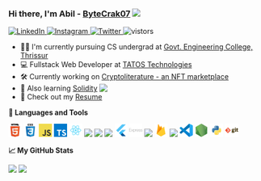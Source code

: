 ### Hi there, I'm Abil - [ByteCrak07][website] <img src="https://media.giphy.com/media/hvRJCLFzcasrR4ia7z/giphy.gif" width="25px">

<a href="https://www.linkedin.com/in/abil-savio">
  <img alt="LinkedIn" width="22px" src="https://edent.github.io/SuperTinyIcons/images/svg/linkedin.svg" />
</a>
<a href="https://www.instagram.com/abilsavio">
  <img alt="Instagram" width="22px" src="https://edent.github.io/SuperTinyIcons/images/svg/instagram.svg" />
</a>
<a href="https://twitter.com/AbilSavio">
  <img alt="Twitter" width="22px" src="https://edent.github.io/SuperTinyIcons/images/svg/twitter.svg" />
</a>
<span>
  <img alt="vistors" src="https://visitor-badge.glitch.me/badge?page_id=ByteCrak07.ByteCrak07"/>
</span>

<br/>

- 👨‍🎓 I'm currently pursuing CS undergrad at [Govt. Engineering College, Thrissur](http://gectcr.ac.in)
- 💻 Fullstack Web Developer at [TATOS Technologies](https://tatos.tech)
- 🛠️ Currently working on [Cryptoliterature - an NFT marketplace](https://cryptoliterature.in)
- 🌱 Also learning [Solidity](https://docs.soliditylang.org) <img align="top" src="https://docs.soliditylang.org/en/v0.8.17/_images/logo.svg" width="20px">
- 📝 Check out my [Resume](https://drive.google.com/file/d/106k85SZrdnckTypWfRPZUEMr5agtEyGC/view?usp=sharing)

**🔨 Languages and Tools**

<code><img height="26" src="https://raw.githubusercontent.com/github/explore/80688e429a7d4ef2fca1e82350fe8e3517d3494d/topics/html/html.png"></code>
<code><img height="26" src="https://raw.githubusercontent.com/github/explore/80688e429a7d4ef2fca1e82350fe8e3517d3494d/topics/css/css.png"></code>
<code><img height="26" src="https://raw.githubusercontent.com/github/explore/80688e429a7d4ef2fca1e82350fe8e3517d3494d/topics/javascript/javascript.png"></code>
<code><img height="26" src="https://raw.githubusercontent.com/github/explore/80688e429a7d4ef2fca1e82350fe8e3517d3494d/topics/typescript/typescript.png"></code>
<code><img height="26" src="https://raw.githubusercontent.com/github/explore/80688e429a7d4ef2fca1e82350fe8e3517d3494d/topics/react/react.png"></code>
<code><img height="26" src="https://nextjs.org/static/favicon/favicon-32x32.png"></code>
<code><img height="26" src="https://www.gatsbyjs.com/favicon-32x32.png?v=3ad5294f3fa6c06e2d07ab07c76df2cf"></code>
<code><img height="30" src="https://docs.soliditylang.org/en/v0.8.17/_images/logo.svg"></code>
<code><img height="26" src="https://raw.githubusercontent.com/github/explore/80688e429a7d4ef2fca1e82350fe8e3517d3494d/topics/flutter/flutter.png"></code>
<code><img height="26" src="https://raw.githubusercontent.com/github/explore/80688e429a7d4ef2fca1e82350fe8e3517d3494d/topics/express/express.png"></code>
<code><img height="26" src="https://d33wubrfki0l68.cloudfront.net/e937e774cbbe23635999615ad5d7732decad182a/26072/logo-small.ede75a6b.svg"></code>
<code><img height="26" src="https://raw.githubusercontent.com/github/explore/80688e429a7d4ef2fca1e82350fe8e3517d3494d/topics/firebase/firebase.png"></code>
<code><img height="26" src="https://www.prisma.io/images/favicon-32x32.png"></code>
<code><img height="26" src="https://raw.githubusercontent.com/github/explore/80688e429a7d4ef2fca1e82350fe8e3517d3494d/topics/visual-studio-code/visual-studio-code.png"></code>
<code><img height="26" src="https://raw.githubusercontent.com/github/explore/80688e429a7d4ef2fca1e82350fe8e3517d3494d/topics/nodejs/nodejs.png"></code>
<code><img height="26" src="https://raw.githubusercontent.com/github/explore/80688e429a7d4ef2fca1e82350fe8e3517d3494d/topics/python/python.png"></code>
<code><img height="26" src="https://raw.githubusercontent.com/github/explore/80688e429a7d4ef2fca1e82350fe8e3517d3494d/topics/git/git.png"></code>

**📈 My GitHub Stats**

<img src="https://github-readme-stats.vercel.app/api?username=ByteCrak07&show_icons=true&hide_border=true&count_private=true&theme=tokyonight">
<img src="https://github-readme-stats.vercel.app/api/top-langs/?username=ByteCrak07&layout=compact&theme=tokyonight&hide_border=true&show_icons=true&count_private=true">

[website]: https://bytecrak07.github.io
